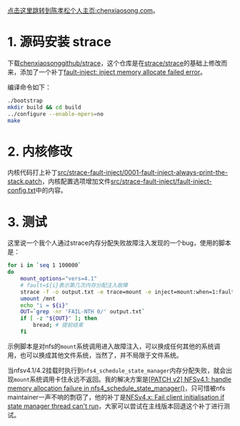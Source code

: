 [点击这里跳转到陈孝松个人主页:chenxiaosong.com](http://chenxiaosong.com/)。

# 1. 源码安装 strace

下载[chenxiaosonggithub/strace](https://github.com/chenxiaosonggithub/strace)，这个仓库是在[strace/strace](https://github.com/strace/strace)的基础上修改而来，添加了一个补丁[fault-inject: inject memory allocate failed error](https://github.com/chenxiaosonggithub/strace/commit/b196eb9fd65f2801c7c72f2c5ef1230e5734769e)。

编译命令如下：
```sh
./bootstrap
mkdir build && cd build
../configure --enable-mpers=no
make
```

# 2. 内核修改

内核代码打上补丁[src/strace-fault-inject/0001-fault-inject-always-print-the-stack.patch](https://github.com/chenxiaosonggithub/blog/blob/master/src/strace-fault-inject/0001-fault-inject-always-print-the-stack.patch)，内核配置选项增加文件[src/strace-fault-inject/fault-inject-config.txt](https://github.com/chenxiaosonggithub/blog/blob/master/src/strace-fault-inject/fault-inject-config.txt)中的内容。

# 3. 测试

这里说一个我个人通过strace内存分配失败故障注入发现的一个bug，使用的脚本是：
```sh
for i in `seq 1 100000`
do
    mount_options="vers=4.1"
    # fault=${i}表示第几次内存分配注入故障
    strace -f -o output.txt -e trace=mount -e inject=mount:when=1:fault=${i} mount -t nfs -o ${mount_options} localhost:s_test /mnt
    umount /mnt
    echo "i = ${i}"
    OUT=`grep -nr 'FAIL-NTH 0/' output.txt`
    if [ -z "${OUT}" ]; then
        bread; # 提前结束
    fi
```

示例脚本是对nfs的`mount`系统调用进入故障注入，可以换成任何其他的系统调用，也可以换成其他文件系统，当然了，并不局限于文件系统。

当nfsv4.1/4.2挂载时执行到`nfs4_schedule_state_manager`内存分配失败，就会出现`mount`系统调用卡住永远不返回。我的解决方案是[[PATCH v2] NFSv4.1: handle memory allocation failure in nfs4_schedule_state_manager()](https://lore.kernel.org/all/20221112073055.1024799-1-chenxiaosong2@huawei.com/)，只可惜被nfs maintainer一声不响的剽窃了，他的补丁是[NFSv4.x: Fail client initialisation if state manager thread can't run](https://git.kernel.org/pub/scm/linux/kernel/git/torvalds/linux.git/commit/?id=b4e4f66901658fae0614dea5bf91062a5387eda7)，大家可以尝试在主线版本回退这个补丁进行测试。